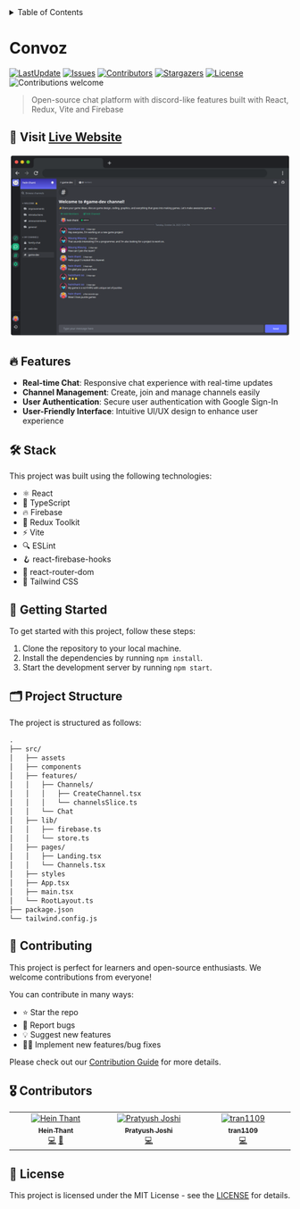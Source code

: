 <details>
<summary>Table of Contents</summary>

- [Convoz](#convoz)
  - [🚀 Visit Live Website](#-visit-live-website)
  - [🔥 Features](#-features)
  - [🛠️ Stack](#️-stack)
  - [📙 Getting Started](#-getting-started)
  - [🗂️ Project Structure](#️-project-structure)
  - [🤝 Contributing](#-contributing)
  - [🎖️ Contributors](#️-contributors)
  - [📜 License](#-license)


</details>

# Convoz

[![LastUpdate](https://img.shields.io/github/last-commit/IndieCoderMM/convoz-chat)](https://github.com/IndieCoderMM/convoz-chat/commits/dev)
[![Issues](https://img.shields.io/github/issues/IndieCoderMM/convoz-chat)](https://github.com/IndieCoderMM/convoz-chat/issues)
[![Contributors](https://img.shields.io/github/contributors/IndieCoderMM/convoz-chat)](https://github.com/IndieCoderMM/convoz-chat/graphs/contributors)
[![Stargazers](https://img.shields.io/github/stars/IndieCoderMM/convoz-chat)](https://github.com/IndieCoderMM/convoz-chat/stargazers)
[![License](https://img.shields.io/github/license/IndieCoderMM/convoz-chat)](https://github.com/IndieCoderMM/convoz-chat/blob/main/LICENSE)
![Contributions welcome](https://img.shields.io/badge/contributions-welcome-orange.svg)

> Open-source chat platform with discord-like features built with React, Redux, Vite and Firebase

## 🚀 Visit [Live Website](https://convoz-chat.onrender.com/)

![Convoz Screenshot](./screenshot.png)

## 🔥 Features

- **Real-time Chat**: Responsive chat experience with real-time updates
- **Channel Management**: Create, join and manage channels easily
- **User Authentication**: Secure user authentication with Google Sign-In
- **User-Friendly Interface**: Intuitive UI/UX design to enhance user experience

## 🛠️ Stack

This project was built using the following technologies:

- ⚛️ React
- 🔷 TypeScript
- 🔥 Firebase
- 🧰 Redux Toolkit
- ⚡ Vite
- 🔍 ESLint
- 🪝 react-firebase-hooks
- 🚦 react-router-dom
- 🎨 Tailwind CSS

## 📙 Getting Started

To get started with this project, follow these steps:

1. Clone the repository to your local machine.
2. Install the dependencies by running `npm install`.
3. Start the development server by running `npm start`.

## 🗂️ Project Structure

The project is structured as follows:

```
.
├── src/
│   ├── assets
│   ├── components
│   ├── features/
│   │   ├── Channels/
│   │   │   ├── CreateChannel.tsx
│   │   │   └── channelsSlice.ts
│   │   └── Chat
│   ├── lib/
│   │   ├── firebase.ts
│   │   └── store.ts
│   ├── pages/
│   │   ├── Landing.tsx
│   │   └── Channels.tsx
│   ├── styles
│   ├── App.tsx
│   ├── main.tsx
│   └── RootLayout.ts
├── package.json
└── tailwind.config.js
```

## 🤝 Contributing

This project is perfect for learners and open-source enthusiasts. We welcome contributions from everyone!

You can contribute in many ways:
- ⭐ Star the repo 
- 🐞 Report bugs
- 💡 Suggest new features
- 👩‍💻 Implement new features/bug fixes 

Please check out our [Contribution Guide](./CONTRIBUTING.md) for more details.

## 🎖️ Contributors

<!-- ALL-CONTRIBUTORS-LIST:START - Do not remove or modify this section -->
<!-- prettier-ignore-start -->
<!-- markdownlint-disable -->
<table>
  <tbody>
    <tr>
      <td align="center" valign="top" width="14.28%"><a href="https://heinthantoo.me/"><img src="https://avatars.githubusercontent.com/u/72640048?v=4?s=80" width="80px;" alt="Hein Thant"/><br /><sub><b>Hein Thant</b></sub></a><br /><a href="https://github.com/IndieCoderMM/convoz-chat/commits?author=IndieCoderMM" title="Code">💻</a> <a href="#design-IndieCoderMM" title="Design">🎨</a></td>
      <td align="center" valign="top" width="14.28%"><a href="https://github.com/PratyushJoshi"><img src="https://avatars.githubusercontent.com/u/86593014?v=4?s=80" width="80px;" alt="Pratyush Joshi"/><br /><sub><b>Pratyush Joshi</b></sub></a><br /><a href="https://github.com/IndieCoderMM/convoz-chat/commits?author=PratyushJoshi" title="Code">💻</a></td>
      <td align="center" valign="top" width="14.28%"><a href="https://github.com/tran1109"><img src="https://avatars.githubusercontent.com/u/141980939?v=4?s=80" width="80px;" alt="tran1109"/><br /><sub><b>tran1109</b></sub></a><br /><a href="https://github.com/IndieCoderMM/convoz-chat/commits?author=tran1109" title="Code">💻</a></td>
    </tr>
  </tbody>
</table>

<!-- markdownlint-restore -->
<!-- prettier-ignore-end -->

<!-- ALL-CONTRIBUTORS-LIST:END -->

## 📜 License

This project is licensed under the MIT License - see the [LICENSE](./LICENSE) for details.
